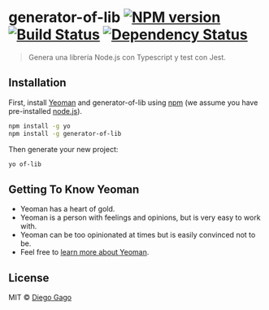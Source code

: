 # generator-of-lib [![NPM version][npm-image]][npm-url] [![Build Status][travis-image]][travis-url] [![Dependency Status][daviddm-image]][daviddm-url]
> Genera una librería Node.js con Typescript y test con Jest.

## Installation

First, install [Yeoman](http://yeoman.io) and generator-of-lib using [npm](https://www.npmjs.com/) (we assume you have pre-installed [node.js](https://nodejs.org/)).

```bash
npm install -g yo
npm install -g generator-of-lib
```

Then generate your new project:

```bash
yo of-lib
```

## Getting To Know Yeoman

 * Yeoman has a heart of gold.
 * Yeoman is a person with feelings and opinions, but is very easy to work with.
 * Yeoman can be too opinionated at times but is easily convinced not to be.
 * Feel free to [learn more about Yeoman](http://yeoman.io/).

## License

MIT © [Diego Gago](https://dgago.com/)


[npm-image]: https://badge.fury.io/js/generator-of-lib.svg
[npm-url]: https://npmjs.org/package/generator-of-lib
[travis-image]: https://travis-ci.org/dgago/generator-of-lib.svg?branch=master
[travis-url]: https://travis-ci.org/dgago/generator-of-lib
[daviddm-image]: https://david-dm.org/dgago/generator-of-lib.svg?theme=shields.io
[daviddm-url]: https://david-dm.org/dgago/generator-of-lib
